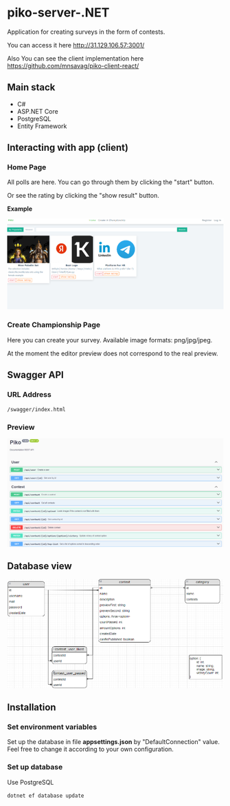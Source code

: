 # piko-server-.NET

Application for creating surveys in the form of contests.

You can access it here http://31.129.106.57:3001/

Also You can see the client implementation here https://github.com/mnsavag/piko-client-react/

## Main stack

- C#
- ASP.NET Core
- PostgreSQL
- Entity Framework

## Interacting with app (client)

### Home Page

All polls are here. You can go through them by clicking the "start" button.

Or see the rating by clicking the "show result" button.

**Example**

![alt text](https://github.com/mnsavag/piko-server-.NET/blob/master/site-home-page.png?raw=true)

### Create Championship Page

Here you can create your survey. Available image formats: png/jpg/jpeg.

At the moment the editor preview does not correspond to the real preview.
​
## Swagger API

### URL Address

```bash
/swagger/index.html
```

### Preview

![alt text](https://github.com/mnsavag/piko-server-nestjs/blob/master/api-preview.png?raw=true)

## Database view

![alt text](https://github.com/mnsavag/piko-server-.NET/blob/master/piko-db.png?raw=true)

## Installation

### Set environment variables

Set up the database in file **appsettings.json** by "DefaultConnection" value. Feel free to change it according to your own configuration.

### Set up database

Use PostgreSQL

```bash
dotnet ef database update
```

